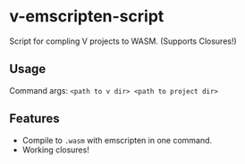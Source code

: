 # v-emscripten-script
Script for compling V projects to WASM. (Supports Closures!)

## Usage 
Command args: ``<path to v dir> <path to project dir>``

## Features 
- Compile to ``.wasm`` with emscripten in one command.
- Working closures!
